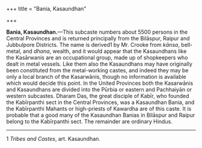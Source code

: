 +++
title = "Bania, Kasaundhan"

+++

**Bania, Kasaundhan.**—This subcaste numbers about 5500 persons in the Central Provinces and is returned principally from the Bilāspur, Raipur and Jubbulpore Districts. The name is derived1 by Mr. Crooke from *kānsa*, bell-metal, and *dhana*, wealth, and it would appear that the Kasaundhans like the Kasārwanis are an occupational group, made up of shopkeepers who dealt in metal vessels. Like them also the Kasaundhans may have originally been constituted from the metal-working castes, and indeed they may be only a local branch of the Kasarwānis, though no information is available which would decide this point. In the United Provinces both the Kasarwānis and Kasaundhans are divided into the Pūrbia or eastern and Pachhaiyān or western subcastes. Dharam Das, the great disciple of Kabīr, who founded the Kabīrpanthi sect in the Central Provinces, was a Kasaundhan Bania, and the Kabīrpanthi Mahants or high-priests of Kawardha are of this caste. It is probable that a good many of the Kasaundhan Banias in Bilāspur and Raipur belong to the Kabīrpanthi sect. The remainder are ordinary Hindus. 

___________________

1 *Tribes and Castes*, art. Kasaundhan. 

